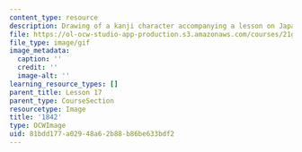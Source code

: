 ```yaml
---
content_type: resource
description: Drawing of a kanji character accompanying a lesson on Japanese.
file: https://ol-ocw-studio-app-production.s3.amazonaws.com/courses/21g-504-japanese-iv-spring-2009/81bdd177a02948a62b88b86be633bdf2_1842.gif
file_type: image/gif
image_metadata:
  caption: ''
  credit: ''
  image-alt: ''
learning_resource_types: []
parent_title: Lesson 17
parent_type: CourseSection
resourcetype: Image
title: '1842'
type: OCWImage
uid: 81bdd177-a029-48a6-2b88-b86be633bdf2
---
```

